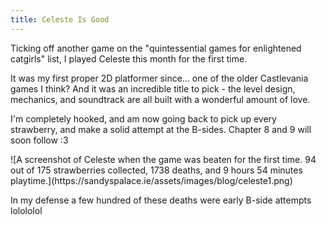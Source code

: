 ```yaml
---
title: Celeste Is Good
---
```


<div>
    <p>
        Ticking off another game on the "quintessential games for enlightened catgirls" list, I played Celeste this month for the first time.
    </p>
    <p>
        It was my first proper 2D platformer since... one of the older Castlevania games I think? And it was an incredible title to pick - the level design, mechanics, and soundtrack are all built with a wonderful amount of love.
    </p>
    <p>
        I'm completely hooked, and am now going back to pick up every strawberry, and make a solid attempt at the B-sides. Chapter 8 and 9 will soon follow :3
    </p>
</div>
    ![A screenshot of Celeste when the game was beaten for the first time. 94 out of 175 strawberries collected, 1738 deaths, and 9 hours 54 minutes playtime.](https://sandyspalace.ie/assets/images/blog/celeste1.png)
<div>
    <p>
    In my defense a few hundred of these deaths were early B-side attempts lolololol
    </p>
</div>